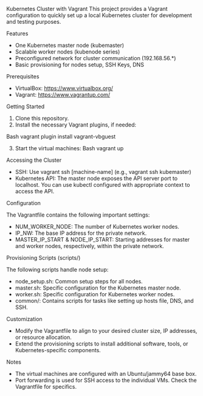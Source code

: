 Kubernetes Cluster with Vagrant
This project provides a Vagrant configuration to quickly set up a local Kubernetes cluster for development and testing purposes.

Features

- One Kubernetes master node (kubemaster)
- Scalable worker nodes (kubenode series)
- Preconfigured network for cluster communication (192.168.56.*)
- Basic provisioning for nodes setup, SSH Keys, DNS

Prerequisites

- VirtualBox: https://www.virtualbox.org/
- Vagrant: https://www.vagrantup.com/

Getting Started

1. Clone this repository.
2. Install the necessary Vagrant plugins, if needed:

Bash
vagrant plugin install vagrant-vbguest

3. Start the virtual machines:
Bash
vagrant up

Accessing the Cluster

- SSH: Use vagrant ssh [machine-name] (e.g., vagrant ssh kubemaster)
- Kubernetes API: The master node exposes the API server port to localhost. You can use kubectl configured with appropriate context to access the API.

Configuration

The Vagrantfile contains the following important settings:

- NUM_WORKER_NODE: The number of Kubernetes worker nodes.
- IP_NW: The base IP address for the private network.
- MASTER_IP_START & NODE_IP_START: Starting addresses for master and worker nodes, respectively, within the private network.

Provisioning Scripts (scripts/)

The following scripts handle node setup:

- node_setup.sh: Common setup steps for all nodes.
- master.sh: Specific configuration for the Kubernetes master node.
- worker.sh: Specific configuration for Kubernetes worker nodes.
- common/: Contains scripts for tasks like setting up hosts file, DNS, and SSH.

Customization

- Modify the Vagrantfile to align to your desired cluster size, IP addresses, or resource allocation.
- Extend the provisioning scripts to install additional software, tools, or Kubernetes-specific components.

Notes

- The virtual machines are configured with an Ubuntu/jammy64 base box.
- Port forwarding is used for SSH access to the individual VMs. Check the Vagrantfile for specifics.
